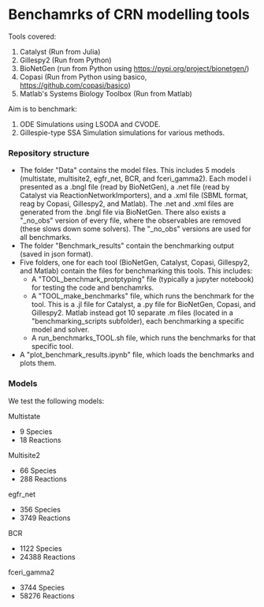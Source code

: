 # Benchamrks of CRN modelling tools

Tools covered:

1. Catalyst (Run from Julia)
2. Gillespy2 (Run from Python)
3. BioNetGen (run from Python using https://pypi.org/project/bionetgen/)
4. Copasi (Run from Python using basico, https://github.com/copasi/basico)
5. Matlab's Systems Biology Toolbox (Run from Matlab)

Aim is to benchmark:
1. ODE Simulations using LSODA and CVODE.
2. Gillespie-type SSA Simulation simulations for various methods.

### Repository structure

- The folder "Data" contains the model files. This includes 5 models (multistate, multisite2, egfr_net, BCR, and fceri_gamma2). Each model i presented as a .bngl file (read by BioNetGen), a .net file (read by Catalyst via ReactionNetworkImporters), and a .xml file (SBML format, reag by Copasi, Gillespy2, and Matlab). The .net and .xml files are generated from the .bngl file via BioNetGen. There also exists a "_no_obs" version of every file, where the observables are removed (these slows down some solvers). The "_no_obs" versions are used for all benchmarks.
- The folder "Benchmark_results" contain the benchmarking output (saved in json format).
- Five folders, one for each tool (BioNetGen, Catalyst, Copasi, Gillespy2, and Matlab) contain the files for benchmarking this tools. This includes:
  * A "TOOL_benchmark_protptyping" file (typically a jupyter notebook) for testing the code and benchamrks.
  * A "TOOL_make_benchmarks" file, which runs the benchmark for the tool. This is a .jl file for Catalyst, a .py file for BioNetGen, Copasi, and Gillespy2. Matlab instead got 10 separate .m files (located in a "benchmarking_scripts subfolder), each benchmarking a specific model and solver.
  * A run_benchmarks_TOOL.sh file, which runs the benchmarks for that specific tool.
- A "plot_benchmark_results.ipynb" file, which loads the benchmarks and plots them.


### Models

We test the following models:

Multistate
- 9 Species
- 18 Reactions

Multisite2
- 66 Species
- 288 Reactions

egfr_net
- 356 Species
- 3749 Reactions

BCR
- 1122 Species
- 24388 Reactions

fceri_gamma2
- 3744 Species
- 58276 Reactions